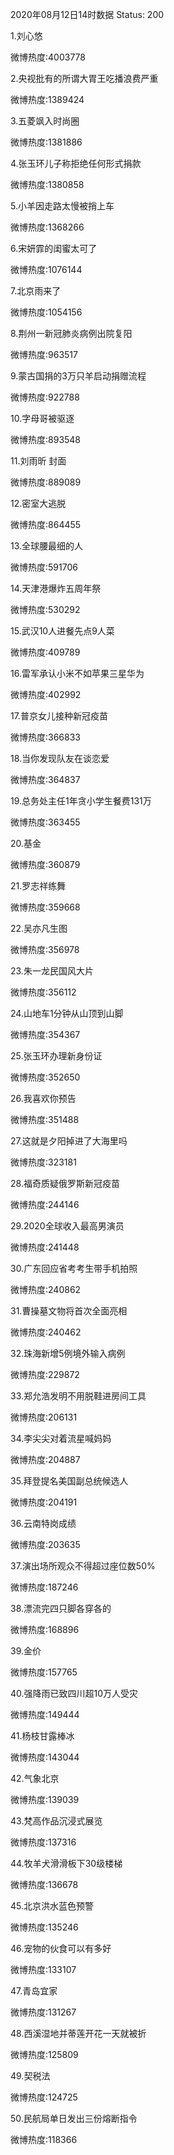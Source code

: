 2020年08月12日14时数据
Status: 200

1.刘心悠

微博热度:4003778

2.央视批有的所谓大胃王吃播浪费严重

微博热度:1389424

3.五菱飒入时尚圈

微博热度:1381886

4.张玉环儿子称拒绝任何形式捐款

微博热度:1380858

5.小羊因走路太慢被捎上车

微博热度:1368266

6.宋妍霏的闺蜜太可了

微博热度:1076144

7.北京雨来了

微博热度:1054156

8.荆州一新冠肺炎病例出院复阳

微博热度:963517

9.蒙古国捐的3万只羊启动捐赠流程

微博热度:922788

10.字母哥被驱逐

微博热度:893548

11.刘雨昕 封面

微博热度:889089

12.密室大逃脱

微博热度:864455

13.全球腰最细的人

微博热度:591706

14.天津港爆炸五周年祭

微博热度:530292

15.武汉10人进餐先点9人菜

微博热度:409789

16.雷军承认小米不如苹果三星华为

微博热度:402992

17.普京女儿接种新冠疫苗

微博热度:366833

18.当你发现队友在谈恋爱

微博热度:364837

19.总务处主任1年贪小学生餐费131万

微博热度:363455

20.基金

微博热度:360879

21.罗志祥练舞

微博热度:359668

22.吴亦凡生图

微博热度:356978

23.朱一龙民国风大片

微博热度:356112

24.山地车1分钟从山顶到山脚

微博热度:354367

25.张玉环办理新身份证

微博热度:352650

26.我喜欢你预告

微博热度:351488

27.这就是夕阳掉进了大海里吗

微博热度:323181

28.福奇质疑俄罗斯新冠疫苗

微博热度:244146

29.2020全球收入最高男演员

微博热度:241448

30.广东回应省考考生带手机拍照

微博热度:240862

31.曹操墓文物将首次全面亮相

微博热度:240462

32.珠海新增5例境外输入病例

微博热度:229872

33.郑允浩发明不用脱鞋进房间工具

微博热度:206131

34.李尖尖对着流星喊妈妈

微博热度:204887

35.拜登提名美国副总统候选人

微博热度:204191

36.云南特岗成绩

微博热度:203635

37.演出场所观众不得超过座位数50%

微博热度:187246

38.漂流完四只脚各穿各的

微博热度:168896

39.金价

微博热度:157765

40.强降雨已致四川超10万人受灾

微博热度:149444

41.杨枝甘露棒冰

微博热度:143044

42.气象北京

微博热度:139039

43.梵高作品沉浸式展览

微博热度:137316

44.牧羊犬滑滑板下30级楼梯

微博热度:136678

45.北京洪水蓝色预警

微博热度:135246

46.宠物的伙食可以有多好

微博热度:133107

47.青岛宜家

微博热度:131267

48.西溪湿地并蒂莲开花一天就被折

微博热度:125809

49.契税法

微博热度:124725

50.民航局单日发出三份熔断指令

微博热度:118366


